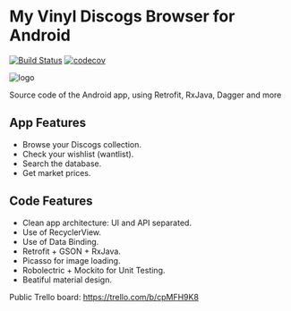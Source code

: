 # My Vinyl Discogs Browser for Android

[![Build Status](https://travis-ci.org/miquelbeltran/android-discogsbrowser.svg?branch=master)](https://travis-ci.org/miquelbeltran/android-discogsbrowser)
[![codecov](https://codecov.io/gh/miquelbeltran/android-discogsbrowser/branch/master/graph/badge.svg)](https://codecov.io/gh/miquelbeltran/android-discogsbrowser)

![logo](https://raw.githubusercontent.com/miquelbeltran/android-discogsbrowser/master/art/icon2.png)

Source code of the Android app, using Retrofit, RxJava, Dagger and more

## App Features

- Browse your Discogs collection.
- Check your wishlist (wantlist).
- Search the database.
- Get market prices.

## Code Features

- Clean app architecture: UI and API separated.
- Use of RecyclerView.
- Use of Data Binding.
- Retrofit + GSON + RxJava.
- Picasso for image loading.
- Robolectric + Mockito for Unit Testing. 
- Beatiful material design.

Public Trello board: https://trello.com/b/cpMFH9K8
